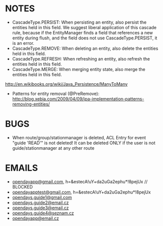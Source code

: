 NOTES
===

- CascadeType.PERSIST: When persisting an entity, also persist the entities held in this field. We suggest liberal application of this cascade rule, because if the EntityManager finds a field that references a new entity during flush, and the field does not use CascadeType.PERSIST, it is an error.
- CascadeType.REMOVE: When deleting an entity, also delete the entities held in this field.
- CascadeType.REFRESH: When refreshing an entity, also refresh the entities held in this field.
- CascadeType.MERGE: When merging entity state, also merge the entities held in this field.

http://en.wikibooks.org/wiki/Java_Persistence/ManyToMany

- Patterns for entity removal (@PreRemove): http://blog.xebia.com/2009/04/09/jpa-implementation-patterns-removing-entities/

BUGS
===

- When route/group/stationmanager is deleted, ACL Entry for event "guide 'READ'" is not deleted! It can be deleted ONLY if
 the user is not guide/stationmanager at any other route

EMAILS
===

- opendayapp@gmail.com, h=&estecA!uY+da2uGa2ephu*!8pejUx     // BLOCKED
- opendayapptest@gmail.com, h=&estecA!uY+da2uGa2ephu*!8pejUx
- opendays.guide1@gmail.com
- opendays.guide2@email.cz
- opendays.guide3@email.cz
- opendays.guide4@seznam.cz
- opendayapp@email.cz

